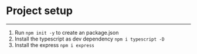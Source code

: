 # Project setup
--------

1. Run `npm init -y` to create an package.json
2. Install the typescript as dev dependency `npm i typescript -D`
3. Install the express `npm i express`
